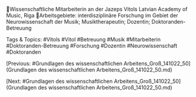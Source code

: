 Wissenschaftliche Mitarbeiterin an der Jazeps Vitols 
Latvian Academy of Music, Riga
Arbeitsgebiete: interdisziplinäre Forschung im Gebiet der 
Neurowissenschaft der Musik; Musiktherapeutin; Dozentin; 
Doktoranden-Betreuung

   Tags & Topics:
   #Vitols
   #Vitol
   #Betreuung
   #Musik
   #Mitarbeiterin
   #Doktoranden-Betreuung
   #Forschung
   #Dozentin
   #Neurowissenschaft
   #Doktoranden

[Previous: #Grundlagen des wissenschaftlichen Arbeitens_Groß_141022_50](Grundlagen des wissenschaftlichen Arbeitens_Groß_141022_50.md)

[Next: #Grundlagen des wissenschaftlichen Arbeitens_Groß_141022_50](Grundlagen des wissenschaftlichen Arbeitens_Groß_141022_50.md)